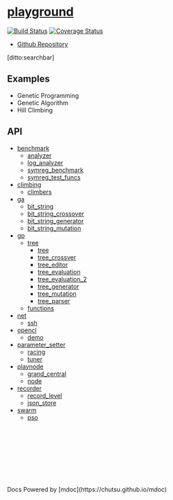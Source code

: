 # [playground]()
[![Build Status](https://travis-ci.org/chutsu/playground.png)][1]
[![Coverage Status](https://coveralls.io/repos/chutsu/playground/badge.png)][2]

- [Github Repository](http://github.com/chutsu/playground/)

[ditto:searchbar]


## Examples
- Genetic Programming
- Genetic Algorithm
- Hill Climbing


## API
- [benchmark](#docs/api/benchmark/benchmark)
    - [analyzer](#docs/api/benchmark/analyzer)
    - [log_analyzer](#docs/api/benchmark/log_analyzer)
    - [symreg_benchmark](#docs/api/benchmark/symreg_benchmark)
    - [symreg_test_funcs](#docs/api/benchmark/symreg_test_funcs)
- [climbing](#docs/api/climbing/climbing)
    - [climbers](#docs/api/climbing/climbers)
- [ga](#docs/api/ga)
    - [bit_string](#docs/api/ga/bit_string)
    - [bit_string_crossover](#docs/api/ga/bit_string_crossover)
    - [bit_string_generator](#docs/api/ga/bit_string_generator)
    - [bit_string_mutation](#docs/api/ga/bit_string_mutation)
- [gp](#docs/api/gp)
    - [tree](#docs/api/gp/tree)
        - [tree](#docs/api/gp/tree/tree)
        - [tree_crossver](#docs/api/gp/tree/tree_crossover)
        - [tree_editor](#docs/api/gp/tree/tree_editor)
        - [tree_evaluation](#docs/api/gp/tree/tree_evaluation)
        - [tree_evaluation_2](#docs/api/gp/tree/tree_evaluation_2)
        - [tree_generator](#docs/api/gp/tree/tree_generator)
        - [tree_mutation](#docs/api/gp/tree/tree_mutation)
        - [tree_parser](#docs/api/gp/tree/tree_parser)
    - [functions](#docs/api/gp/functions)
- [net](#docs/api/net)
    - [ssh](#docs/api/net/ssh)
- [opencl](#docs/api/opencl)
    - [demo](#docs/api/opencl/demo)
- [parameter_setter](#docs/api/parameter_setter)
    - [racing](#docs/api/parameter_setter/racing)
    - [tuner](#docs/api/parameter_setter/tuner)
- [playnode](#docs/api/playnode)
    - [grand_central](#docs/api/playnode/grand_central)
    - [node](#docs/api/playnode/node)
- [recorder](#docs/api/recorder)
    - [record_level](#docs/api/recorder/record_level)
    - [json_store](#docs/api/recorder/json_store)
- [swarm](#docs/api/swarm)
    - [pso](#docs/api/benchmark/pso)


<div style="margin-top: 30%"></div>
Docs Powered by [mdoc](https://chutsu.github.io/mdoc)

[1]: https://travis-ci.org/chutsu/playground
[2]: https://coveralls.io/r/chutsu/playground
